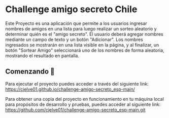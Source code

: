 # Challenge amigo secreto Chile

Este Proyecto es una aplicación que permite a los usuarios ingresar nombres de amigos en una lista para luego realizar un sorteo aleatorio y determinar quién es el "amigo secreto".
El usuario deberá agregar nombres mediante un campo de texto y un botón "Adicionar". Los nombres ingresados se mostrarán en una lista visible en la página, y al finalizar, un botón "Sortear Amigo" seleccionará uno de los nombres de forma aleatoria, mostrando el resultado en pantalla.


## Comenzando 🚀

Para ejecutar el proyecto puedes acceder a través del siguiente link:
https://cjelve01.github.io/challenge-amigo-secreto_esp-main/

Para obtener una copia del proyecto en funcionamiento en tu máquina local para propósitos de desarrollo y pruebas, puedes acceder al siguiente link:
https://github.com/cjelve01/challenge-amigo-secreto_esp-main.git

